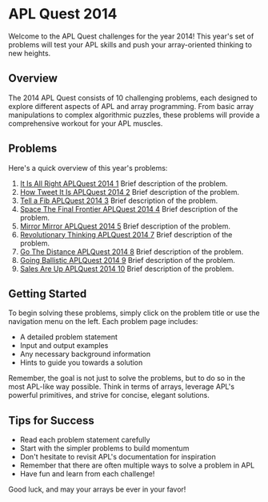# APL Quest 2014

Welcome to the APL Quest challenges for the year 2014! This year's set of problems will test your APL skills and push your array-oriented thinking to new heights.

## Overview

The 2014 APL Quest consists of 10 challenging problems, each designed to explore different aspects of APL and array programming. From basic array manipulations to complex algorithmic puzzles, these problems will provide a comprehensive workout for your APL muscles.

## Problems

Here's a quick overview of this year's problems:

1. [It Is All Right APLQuest 2014 1](apl-quest/2014/It-Is-All-Right-APLQuest-2014-1)
   Brief description of the problem.
2. [How Tweet It Is APLQuest 2014 2](apl-quest/2014/How-Tweet-It-Is-APLQuest-2014-2)
   Brief description of the problem.
3. [Tell a Fib APLQuest 2014 3](apl-quest/2014/Tell-a-Fib-APLQuest-2014-3)
   Brief description of the problem.
4. [Space The Final Frontier APLQuest 2014 4](apl-quest/2014/Space-The-Final-Frontier-APLQuest-2014-4)
   Brief description of the problem.
5. [Mirror Mirror APLQuest 2014 5](apl-quest/2014/Mirror-Mirror-APLQuest-2014-5)
   Brief description of the problem.
6. [Revolutionary Thinking APLQuest 2014 7](apl-quest/2014/Revolutionary-Thinking-APLQuest-2014-7)
   Brief description of the problem.
7. [Go The Distance APLQuest 2014 8](apl-quest/2014/Go-The-Distance-APLQuest-2014-8)
   Brief description of the problem.
8. [Going Ballistic APLQuest 2014 9](apl-quest/2014/Going-Ballistic-APLQuest-2014-9)
   Brief description of the problem.
9. [Sales Are Up APLQuest 2014 10](apl-quest/2014/Sales-Are-Up-APLQuest-2014-10)
   Brief description of the problem.

## Getting Started

To begin solving these problems, simply click on the problem title or use the navigation menu on the left. Each problem page includes:

- A detailed problem statement
- Input and output examples
- Any necessary background information
- Hints to guide you towards a solution

Remember, the goal is not just to solve the problems, but to do so in the most APL-like way possible. Think in terms of arrays, leverage APL's powerful primitives, and strive for concise, elegant solutions.

## Tips for Success

- Read each problem statement carefully
- Start with the simpler problems to build momentum
- Don't hesitate to revisit APL's documentation for inspiration
- Remember that there are often multiple ways to solve a problem in APL
- Have fun and learn from each challenge!

Good luck, and may your arrays be ever in your favor!
